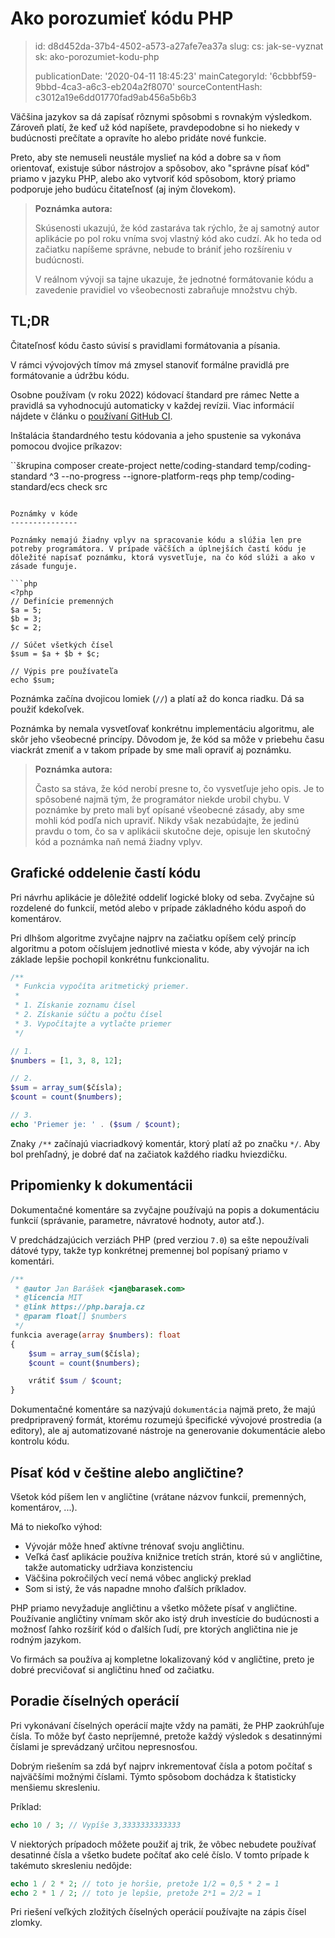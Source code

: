 Ako porozumieť kódu PHP
=======================

> id: d8d452da-37b4-4502-a573-a27afe7ea37a
> slug:
> 	cs: jak-se-vyznat
> 	sk: ako-porozumiet-kodu-php
> 
> publicationDate: '2020-04-11 18:45:23'
> mainCategoryId: '6cbbbf59-9bbd-4ca3-a6c3-eb204a2f8070'
> sourceContentHash: c3012a19e6dd01770fad9ab456a5b6b3

Väčšina jazykov sa dá zapísať rôznymi spôsobmi s rovnakým výsledkom. Zároveň platí, že keď už kód napíšete, pravdepodobne si ho niekedy v budúcnosti prečítate a opravíte ho alebo pridáte nové funkcie.

Preto, aby ste nemuseli neustále myslieť na kód a dobre sa v ňom orientovať, existuje súbor nástrojov a spôsobov, ako "správne písať kód" priamo v jazyku PHP, alebo ako vytvoriť kód spôsobom, ktorý priamo podporuje jeho budúcu čitateľnosť (aj iným človekom).

> **Poznámka autora:**
>
> Skúsenosti ukazujú, že kód zastaráva tak rýchlo, že aj samotný autor aplikácie po pol roku vníma svoj vlastný kód ako cudzí. Ak ho teda od začiatku napíšeme správne, nebude to brániť jeho rozšíreniu v budúcnosti.
>
> V reálnom vývoji sa tajne ukazuje, že jednotné formátovanie kódu a zavedenie pravidiel vo všeobecnosti zabraňuje množstvu chýb.

TL;DR
-----

Čitateľnosť kódu často súvisí s pravidlami formátovania a písania.

V rámci vývojových tímov má zmysel stanoviť formálne pravidlá pre formátovanie a údržbu kódu.

Osobne používam (v roku 2022) kódovací štandard pre rámec Nette a pravidlá sa vyhodnocujú automaticky v každej revízii. Viac informácií nájdete v článku o [používaní GitHub CI](https://php.baraja.cz/github-actions-nejlepsi-ci-pro-rok-2021#hotove-priklady).

Inštalácia štandardného testu kódovania a jeho spustenie sa vykonáva pomocou dvojice príkazov:

``škrupina
composer create-project nette/coding-standard temp/coding-standard ^3 --no-progress --ignore-platform-reqs
php temp/coding-standard/ecs check src
```

Poznámky v kóde
---------------

Poznámky nemajú žiadny vplyv na spracovanie kódu a slúžia len pre potreby programátora. V prípade väčších a úplnejších častí kódu je dôležité napísať poznámku, ktorá vysvetľuje, na čo kód slúži a ako v zásade funguje.

```php
<?php
// Definície premenných
$a = 5;
$b = 3;
$c = 2;

// Súčet všetkých čísel
$sum = $a + $b + $c;

// Výpis pre používateľa
echo $sum;
```

Poznámka začína dvojicou lomiek (`//`) a platí až do konca riadku. Dá sa použiť kdekoľvek.

Poznámka by nemala vysvetľovať konkrétnu implementáciu algoritmu, ale skôr jeho všeobecné princípy. Dôvodom je, že kód sa môže v priebehu času viackrát zmeniť a v takom prípade by sme mali opraviť aj poznámku.

> **Poznámka autora:**
>
> Často sa stáva, že kód nerobí presne to, čo vysvetľuje jeho opis. Je to spôsobené najmä tým, že programátor niekde urobil chybu. V poznámke by preto mali byť opísané všeobecné zásady, aby sme mohli kód podľa nich upraviť. Nikdy však nezabúdajte, že jedinú pravdu o tom, čo sa v aplikácii skutočne deje, opisuje len skutočný kód a poznámka naň nemá žiadny vplyv.

Grafické oddelenie častí kódu
----------------------------

Pri návrhu aplikácie je dôležité oddeliť logické bloky od seba. Zvyčajne sú rozdelené do funkcií, metód alebo v prípade základného kódu aspoň do komentárov.

Pri dlhšom algoritme zvyčajne najprv na začiatku opíšem celý princíp algoritmu a potom očíslujem jednotlivé miesta v kóde, aby vývojár na ich základe lepšie pochopil konkrétnu funkcionalitu.

```php
/**
 * Funkcia vypočíta aritmetický priemer.
 *
 * 1. Získanie zoznamu čísel
 * 2. Získanie súčtu a počtu čísel
 * 3. Vypočítajte a vytlačte priemer
 */

// 1.
$numbers = [1, 3, 8, 12];

// 2.
$sum = array_sum($čísla);
$count = count($numbers);

// 3.
echo 'Priemer je: ' . ($sum / $count);
```

Znaky `/**` začínajú viacriadkový komentár, ktorý platí až po značku `*/`. Aby bol prehľadný, je dobré dať na začiatok každého riadku hviezdičku.

Pripomienky k dokumentácii
----------------------

Dokumentačné komentáre sa zvyčajne používajú na popis a dokumentáciu funkcií (správanie, parametre, návratové hodnoty, autor atď.).

V predchádzajúcich verziách PHP (pred verziou `7.0`) sa ešte nepoužívali dátové typy, takže typ konkrétnej premennej bol popísaný priamo v komentári.

```php
/**
 * @autor Jan Barášek <jan@barasek.com>
 * @licencia MIT
 * @link https://php.baraja.cz
 * @param float[] $numbers
 */
funkcia average(array $numbers): float
{
    $sum = array_sum($čísla);
    $count = count($numbers);

    vrátiť $sum / $count;
}
```

Dokumentačné komentáre sa nazývajú `dokumentácia` najmä preto, že majú predpripravený formát, ktorému rozumejú špecifické vývojové prostredia (a editory), ale aj automatizované nástroje na generovanie dokumentácie alebo kontrolu kódu.

Písať kód v češtine alebo angličtine?
-----------------------------

Všetok kód píšem len v angličtine (vrátane názvov funkcií, premenných, komentárov, ...).

Má to niekoľko výhod:

- Vývojár môže hneď aktívne trénovať svoju angličtinu.
- Veľká časť aplikácie používa knižnice tretích strán, ktoré sú v angličtine, takže automaticky udržiava konzistenciu
- Väčšina pokročilých vecí nemá vôbec anglický preklad
- Som si istý, že vás napadne mnoho ďalších príkladov.

PHP priamo nevyžaduje angličtinu a všetko môžete písať v angličtine. Používanie angličtiny vnímam skôr ako istý druh investície do budúcnosti a možnosť ľahko rozšíriť kód o ďalších ľudí, pre ktorých angličtina nie je rodným jazykom.

Vo firmách sa používa aj kompletne lokalizovaný kód v angličtine, preto je dobré precvičovať si angličtinu hneď od začiatku.

Poradie číselných operácií
------------------------

Pri vykonávaní číselných operácií majte vždy na pamäti, že PHP zaokrúhľuje čísla. To môže byť často nepríjemné, pretože každý výsledok s desatinnými číslami je sprevádzaný určitou nepresnosťou.

Dobrým riešením sa zdá byť najprv inkrementovať čísla a potom počítať s najväčšími možnými číslami. Týmto spôsobom dochádza k štatisticky menšiemu skresleniu.

Príklad:

```php
echo 10 / 3; // Vypíše 3,3333333333333
```

V niektorých prípadoch môžete použiť aj trik, že vôbec nebudete používať desatinné čísla a všetko budete počítať ako celé číslo. V tomto prípade k takémuto skresleniu nedôjde:

```php
echo 1 / 2 * 2; // toto je horšie, pretože 1/2 = 0,5 * 2 = 1
echo 2 * 1 / 2; // toto je lepšie, pretože 2*1 = 2/2 = 1
```

Pri riešení veľkých zložitých číselných operácií používajte na zápis čísel zlomky.
